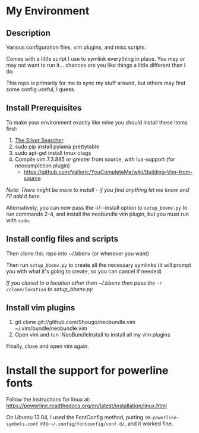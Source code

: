 My Environment
==============

Description
-----------
Various configuration files, vim plugins, and misc scripts.

Comes with a little script I use to symlink everything in place. You may or may
not want to run it... chances are you like things a little different than I do.

This repo is primarily for me to sync my stuff around, but others may find some config
useful, I guess.


Install Prerequisites
-------------------
To make your environment exactly like mine you should install these items first:

1. [The Silver Searcher](https://github.com/ggreer/the\_silver\_searcher#building-from-source)
2. sudo pip install pylama prettytable
3. sudo apt-get install tmux ctags
4. Compile vim 7.3.885 or greater from source, with lua-support (for neocompletion plugin)
   - https://github.com/Valloric/YouCompleteMe/wiki/Building-Vim-from-source

*Note: There might be more to install - if you find anything let me know and
I'll add it here*

Alternatively, you can now pass the -i/--install option to `setup_bbenv.py`
to run commands 2-4, and install the neobundle vim plugin, but you must run with
`sudo`.


Install config files and scripts
--------------------------------
Then clone this repo into ~/.bbenv (or wherever you want)

Then run `setup_bbenv.py` to create all the necessary symlinks (it will
prompt you with what it's going to create, so you can cancel if needed)

*If you cloned to a location other than ~/.bbenv then pass the `-r /clone/location`
to setup_bbenv.py*


Install vim plugins
-------------------
1. git clone git://github.com/Shougo/neobundle.vim ~/.vim/bundle/neobundle.vim
2. Open vim and run :NeoBundleInstall to install all my vim plugins

Finally, close and open vim again.


Install the support for powerline fonts
=======================================
Follow the instructions for linux at: https://powerline.readthedocs.org/en/latest/installation/linux.html

On Ubuntu 13.04, I used the FontConfig method, putting `10-powerline-symbols.conf` into
`~/.config/fontconfig/conf.d/`, and it worked fine.

